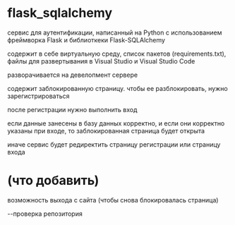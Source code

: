 # flask_sqlalchemy

сервис для аутентификации, написанный на Python с использованием фреймворка Flask и библиоткеки Flask-SQLAlchemy

содержит в себе виртуальную среду, список пакетов (requirements.txt), файлы для развертывания в Visual Studio и Visual Studio Code

разворачивается на девелопмент сервере

содержит заблокированную страницу. чтобы ее разблокировать, нужно зарегистрироваться

после регистрации нужно выполнить вход

если данные занесены в базу данных корректно, и если они корректно указаны при входе, то заблокированная страница будет открыта

иначе сервис будет редиректить страницу регистрации или страницу входа

# (что добавить)

возможность выхода с сайта (чтобы снова блокировалась страница)

--проверка репозитория
